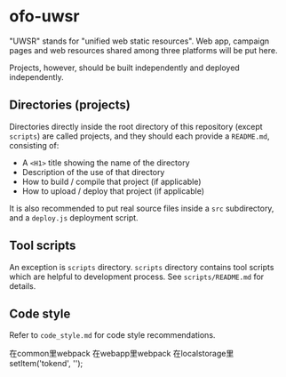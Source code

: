 ofo-uwsr
====

"UWSR" stands for "unified web static resources". Web app, campaign pages and web resources shared among three platforms will be put here.

Projects, however, should be built independently and deployed independently.

Directories (projects)
----

Directories directly inside the root directory of this repository (except `scripts`) are called projects, and they should each provide a `README.md`, consisting of:

- A `<H1>` title showing the name of the directory
- Description of the use of that directory
- How to build / compile that project (if applicable)
- How to upload / deploy that project (if applicable)

It is also recommended to put real source files inside a `src` subdirectory, and a `deploy.js` deployment script.

Tool scripts
----

An exception is `scripts` directory. `scripts` directory contains tool scripts which are helpful to development process. See `scripts/README.md` for details.

Code style
----

Refer to `code_style.md` for code style recommendations.

在common里webpack
在webapp里webpack
在localstorage里 setItem('tokend', '');
